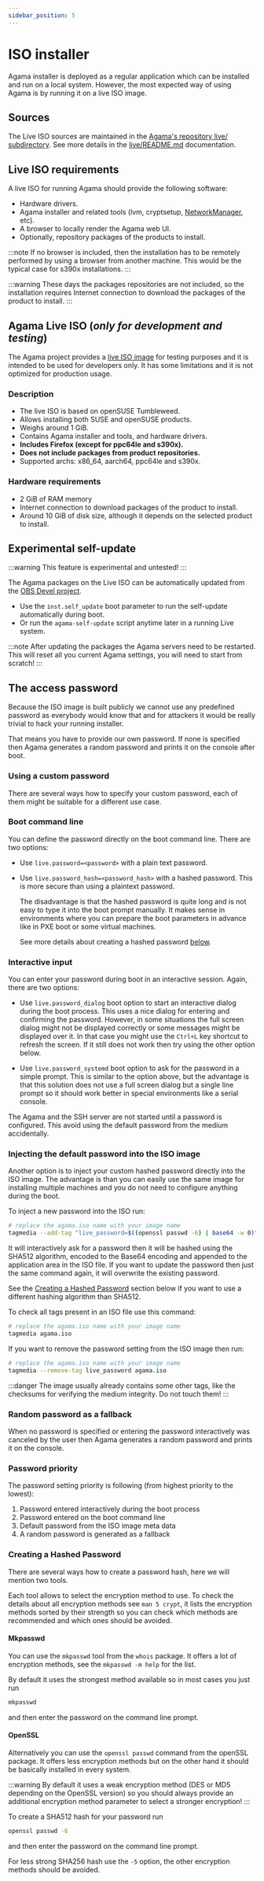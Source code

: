 ```yaml
---
sidebar_position: 5
---
```


# ISO installer

Agama installer is deployed as a regular application which can be installed and run on a local
system. However, the most expected way of using Agama is by running it on a live ISO image.

## Sources

The Live ISO sources are maintained in the [Agama's repository live/
subdirectory](https://github.com/openSUSE/agama/tree/master/live). See more details in the
[live/README.md](https://github.com/openSUSE/agama/blob/master/live/README.md) documentation.

## Live ISO requirements

A live ISO for running Agama should provide the following software:

- Hardware drivers.
- Agama installer and related tools (lvm, cryptsetup,
  [NetworkManager](https://www.networkmanager.dev/), etc).
- A browser to locally render the Agama web UI.
- Optionally, repository packages of the products to install.

:::note
If no browser is included, then the installation has to be remotely performed by using a browser
from another machine. This would be the typical case for s390x installations.
:::

:::warning
These days the packages repositories are not included, so the installation requires Internet
connection to download the packages of the product to install.
:::

## Agama Live ISO (_only for development and testing_)

The Agama project provides a [live ISO
image](https://build.opensuse.org/package/show/systemsmanagement:Agama:Devel/agama-installer) for
testing purposes and it is intended to be used for developers only. It has some limitations and it
is not optimized for production usage.

### Description

- The live ISO is based on openSUSE Tumbleweed.
- Allows installing both SUSE and openSUSE products.
- Weighs around 1 GiB.
- Contains Agama installer and tools, and hardware drivers.
- **Includes Firefox (except for ppc64le and s390x).**
- **Does not include packages from product repositories.**
- Supported archs: x86_64, aarch64, ppc64le and s390x.

### Hardware requirements

- 2 GiB of RAM memory
- Internet connection to download packages of the product to install.
- Around 10 GiB of disk size, although it depends on the selected product to install.

## Experimental self-update

:::warning
This feature is experimental and untested!
:::

The Agama packages on the Live ISO can be automatically updated from the [OBS Devel
project](https://build.opensuse.org/project/show/systemsmanagement:Agama:Devel).

- Use the `inst.self_update` boot parameter to run the self-update
  automatically during boot.
- Or run the `agama-self-update` script anytime later in a running Live system.

:::note
After updating the packages the Agama servers need to be restarted. This will reset all you current
Agama settings, you will need to start from scratch!
:::

## The access password

Because the ISO image is built publicly we cannot use any predefined password as everybody would
know that and for attackers it would be really trivial to hack your running installer.

That means you have to provide our own password. If none is specified then Agama generates a random
password and prints it on the console after boot.

### Using a custom password

There are several ways how to specify your custom password, each of them might be suitable for a
different use case.

### Boot command line

You can define the password directly on the boot command line. There are two options:

- Use `live.password=<password>` with a plain text password.
- Use `live.password_hash=<password_hash>` with a hashed password. This is more secure than using a
  plaintext password.

  The disadvantage is that the hashed password is quite long and is not easy to type it into the
  boot prompt manually. It makes sense in environments where you can prepare the boot parameters in
  advance like in PXE boot or some virtual machines.

  See more details about creating a hashed password [below](#creating-a-hashed-password).

### Interactive input

You can enter your password during boot in an interactive session. Again, there
are two options:

- Use `live.password_dialog` boot option to start an interactive dialog during the boot process.
  This uses a nice dialog for entering and confirming the password. However, in some situations the
  full screen dialog might not be displayed correctly or some messages might be displayed over it. In
  that case you might use the `Ctrl+L` key shortcut to refresh the screen. If it still does not work
  then try using the other option below.

- Use `live.password_systemd` boot option to ask for the password in a simple prompt. This is
  similar to the option above, but the advantage is that this solution does not use a full screen
  dialog but a single line prompt so it should work better in special environments like a serial
  console.

The Agama and the SSH server are not started until a password is configured. This avoid using the
default password from the medium accidentally.

### Injecting the default password into the ISO image

Another option is to inject your custom hashed password directly into the ISO image. The advantage
is than you can easily use the same image for installing multiple machines and you do not need to
configure anything during the boot.

To inject a new password into the ISO run:

```sh
# replace the agama.iso name with your image name
tagmedia --add-tag "live_password=$((openssl passwd -6) | base64 -w 0)" agama.iso
```

It will interactively ask for a password then it will be hashed using the SHA512 algorithm, encoded
to the Base64 encoding and appended to the application area in the ISO file. If you want to update
the password then just the same command again, it will overwrite the existing password.

See the [Creating a Hashed Password](#creating-a-hashed-password) section below if you want to use a
different hashing algorithm than SHA512.

To check all tags present in an ISO file use this command:

```sh
# replace the agama.iso name with your image name
tagmedia agama.iso
```

If you want to remove the password setting from the ISO image then run:

```sh
# replace the agama.iso name with your image name
tagmedia --remove-tag live_password agama.iso
```

:::danger
The image usually already contains some other tags, like the checksums for verifying the medium
integrity. Do not touch them!
:::

### Random password as a fallback

When no password is specified or entering the password interactively was canceled by the user then
Agama generates a random password and prints it on the console.

### Password priority

The password setting priority is following (from highest priority to the lowest):

1. Password entered interactively during the boot process
2. Password entered on the boot command line
3. Default password from the ISO image meta data
4. A random password is generated as a fallback

### Creating a Hashed Password

There are several ways how to create a password hash, here we will mention two tools.

Each tool allows to select the encryption method to use. To check the details about all encryption
methods see `man 5 crypt`, it lists the encryption methods sorted by their strength so you can check
which methods are recommended and which ones should be avoided.

#### Mkpasswd

You can use the `mkpasswd` tool from the `whois` package. It offers a lot of encryption methods, see
the `mkpasswd -m help` for the list.

By default it uses the strongest method available so in most cases you just run

```sh
mkpasswd
```

and then enter the password on the command line prompt.

#### OpenSSL

Alternatively you can use the `openssl passwd` command from the openSSL package. It offers less
encryption methods but on the other hand it should be basically installed in every system.

:::warning
By default it uses a weak encryption method (DES or MD5 depending on the OpenSSL version) so you
should always provide an additional encryption method parameter to select a stronger encryption!
:::

To create a SHA512 hash for your password run

```sh
openssl passwd -6
```

and then enter the password on the command line prompt.

For less strong SHA256 hash use the `-5` option, the other encryption methods should be avoided.
